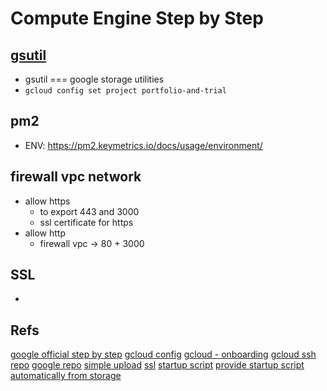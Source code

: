 # Compute Engine Step by Step

## [gsutil](https://cloud.google.com/storage/docs/gsutil#syntax)
* gsutil === google storage utilities
* `gcloud config set project portfolio-and-trial`


## pm2
* ENV: https://pm2.keymetrics.io/docs/usage/environment/


## firewall vpc network
* allow https
  * to export 443 and 3000
  * ssl certificate for https
* allow http
  * firewall vpc -> 80 + 3000


## SSL
*

## Refs
[google official step by step](https://cloud.google.com/nodejs/docs/tutorials/bookshelf-on-compute-engine)
[gcloud config](https://cloud.google.com/sdk/gcloud/reference/config/set)
[gcloud - onboarding](https://source.cloud.google.com/onboarding/welcome)
[gcloud ssh repo](https://cloud.google.com/source-repositories/docs/authentication#ssh)
[google repo](https://source.cloud.google.com/)
[simple upload](https://medium.com/the-node-js-collection/time-to-hello-world-part2-gce-95e9df907b93)
[ssl](https://cloud.google.com/load-balancing/docs/ssl-certificates#working-self-managed)
[startup script](https://cloud.google.com/compute/docs/startupscript)
[provide startup script automatically from storage](https://cloud.google.com/compute/docs/startupscript#providing_a_startup_script)
